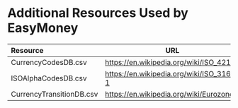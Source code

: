 Additional Resources Used by EasyMoney
======================================

| Resource                   |                   URL                    |
|:---------------------------|------------------------------------------|
| CurrencyCodesDB.csv        | https://en.wikipedia.org/wiki/ISO_4217   |
| ISOAlphaCodesDB.csv        | https://en.wikipedia.org/wiki/ISO_3166-1 |
| CurrencyTransitionDB.csv   | https://en.wikipedia.org/wiki/Eurozone   |

